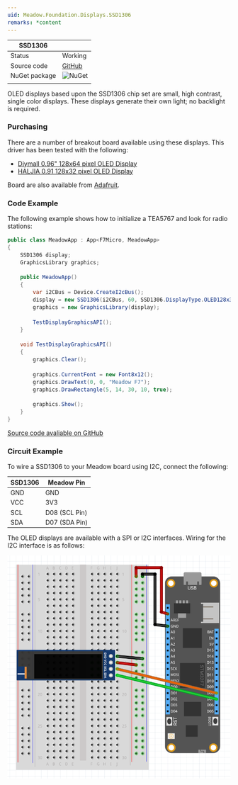 ```yaml
---
uid: Meadow.Foundation.Displays.SSD1306
remarks: *content
---
```


| SSD1306 |             |
|---------|-------------|
| Status  | Working     |
| Source code        | [GitHub](https://github.com/WildernessLabs/Meadow.Foundation/tree/master/Source/Meadow.Foundation.Peripherals/Displays.Ssd1306)            |
| NuGet package      | ![NuGet](https://img.shields.io/nuget/v/Meadow.Foundation.Displays.SSD1306.svg?label=NuGet)
| | |

OLED displays based upon the SSD1306 chip set are small, high contrast, single color displays. These displays generate their own light; no backlight is required.

### Purchasing

There are a number of breakout board available using these displays. This driver has been tested with the following:

* [Diymall 0.96" 128x64 pixel OLED Display](https://www.amazon.co.uk/gp/product/B0156CO67O/ref=oh_aui_detailpage_o01_s00?ie=UTF8&psc=1)
* [HALJIA 0.91 128x32 pixel OLED Display](https://www.amazon.co.uk/gp/product/B071Z18R1M/ref=oh_aui_detailpage_o03_s00?ie=UTF8&psc=1)

Board are also available from [Adafruit](www.adafruit.com).

### Code Example

The following example shows how to initialize a TEA5767 and look for radio stations:

```csharp
public class MeadowApp : App<F7Micro, MeadowApp>
{
    SSD1306 display;
    GraphicsLibrary graphics;

    public MeadowApp()
    {            
        var i2CBus = Device.CreateI2cBus();         
        display = new SSD1306(i2CBus, 60, SSD1306.DisplayType.OLED128x32);
        graphics = new GraphicsLibrary(display);

        TestDisplayGraphicsAPI();
    }

    void TestDisplayGraphicsAPI() 
    {
        graphics.Clear();

        graphics.CurrentFont = new Font8x12();
        graphics.DrawText(0, 0, "Meadow F7");
        graphics.DrawRectangle(5, 14, 30, 10, true);

        graphics.Show();
    }  
}
```

[Source code avaliable on GitHub](https://github.com/WildernessLabs/Meadow.Foundation/tree/master/Source/Meadow.Foundation.Peripherals/Displays.Ssd1306/Samples/Displays.SSD1306_Sample) 

### Circuit Example

 To wire a SSD1306 to your Meadow board using I2C, connect the following:

| SSD1306 | Meadow Pin    |
|---------|---------------|
| GND     | GND           |
| VCC     | 3V3           |
| SCL     | D08 (SCL Pin) |
| SDA     | D07 (SDA Pin) |

The OLED displays are available with a SPI or I2C interfaces. Wiring for the I2C interface is as follows:

![](../../API_Assets/Meadow.Foundation.Displays.SSD1306/SSD1306_Frizzing.png)
